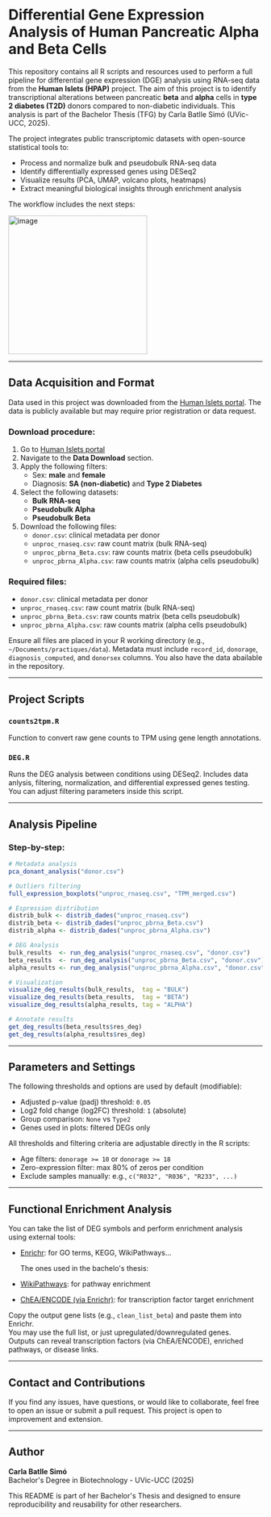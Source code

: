 
# Differential Gene Expression Analysis of Human Pancreatic Alpha and Beta Cells

This repository contains all R scripts and resources used to perform a full pipeline for differential gene expression (DGE) analysis using RNA-seq data from the **Human Islets (HPAP)** project. The aim of this project is to identify transcriptional alterations between pancreatic **beta** and **alpha** cells in **type 2 diabetes (T2D)** donors compared to non-diabetic individuals. This analysis is part of the Bachelor Thesis (TFG) by Carla Batlle Simó (UVic-UCC, 2025).

The project integrates public transcriptomic datasets with open-source statistical tools to:
- Process and normalize bulk and pseudobulk RNA-seq data
- Identify differentially expressed genes using DESeq2
- Visualize results (PCA, UMAP, volcano plots, heatmaps)
- Extract meaningful biological insights through enrichment analysis

The workflow includes the next steps:

<img width="275" alt="image" src="https://github.com/user-attachments/assets/f8eb346f-b741-4dd5-a8cc-0f75d9a52207" />

---

## Data Acquisition and Format

Data used in this project was downloaded from the [Human Islets portal](https://www.humanislets.com/#/). The data is publicly available but may require prior registration or data request.

### Download procedure:

1. Go to [Human Islets portal](https://www.humanislets.com/#/)
2. Navigate to the **Data Download** section.
3. Apply the following filters:
   - Sex: **male** and **female**
   - Diagnosis: **SA (non-diabetic)** and **Type 2 Diabetes**
4. Select the following datasets:
   - **Bulk RNA-seq**
   - **Pseudobulk Alpha**
   - **Pseudobulk Beta**
5. Download the following files:
   - `donor.csv`: clinical metadata per donor
   - `unproc_rnaseq.csv`: raw count matrix (bulk RNA-seq)
   - `unproc_pbrna_Beta.csv`: raw counts matrix (beta cells pseudobulk)
   - `unproc_pbrna_Alpha.csv`: raw counts matrix (alpha cells pseudobulk)

### Required files:
- `donor.csv`: clinical metadata per donor
- `unproc_rnaseq.csv`: raw count matrix (bulk RNA-seq)
- `unproc_pbrna_Beta.csv`: raw counts matrix (beta cells pseudobulk)
- `unproc_pbrna_Alpha.csv`: raw counts matrix (alpha cells pseudobulk)

Ensure all files are placed in your R working directory (e.g., `~/Documents/practiques/data`). Metadata must include `record_id`, `donorage`, `diagnosis_computed`, and `donorsex` columns. You also have the data abailable in the repository.

---

##  Project Scripts

### `counts2tpm.R`
Function to convert raw gene counts to TPM using gene length annotations.

### `DEG.R`
Runs the DEG analysis between conditions using DESeq2. Includes data anlysis, filtering, normalization, and differential expressed genes testing. You can adjust filtering parameters inside this script.

---

##  Analysis Pipeline

### Step-by-step:
```r
# Metadata analysis
pca_donant_analysis("donor.csv")

# Outliers filtering
full_expression_boxplots("unproc_rnaseq.csv", "TPM_merged.csv")

# Espression distribution
distrib_bulk <- distrib_dades("unproc_rnaseq.csv")
distrib_beta <- distrib_dades("unproc_pbrna_Beta.csv")
distrib_alpha <- distrib_dades("unproc_pbrna_Alpha.csv")

# DEG Analysis
bulk_results  <- run_deg_analysis("unproc_rnaseq.csv", "donor.csv")
beta_results  <- run_deg_analysis("unproc_pbrna_Beta.csv", "donor.csv")
alpha_results <- run_deg_analysis("unproc_pbrna_Alpha.csv", "donor.csv")

# Visualization
visualize_deg_results(bulk_results,  tag = "BULK")
visualize_deg_results(beta_results,  tag = "BETA")
visualize_deg_results(alpha_results, tag = "ALPHA")

# Annotate results
get_deg_results(beta_results$res_deg)
get_deg_results(alpha_results$res_deg)
```

---

##  Parameters and Settings
The following thresholds and options are used by default (modifiable):
- Adjusted p-value (padj) threshold: `0.05`
- Log2 fold change (log2FC) threshold: `1` (absolute)
- Group comparison: `None` vs `Type2`
- Genes used in plots: filtered DEGs only

All thresholds and filtering criteria are adjustable directly in the R scripts:
- Age filters: `donorage >= 10` or `donorage >= 18`
- Zero-expression filter: max 80% of zeros per condition
- Exclude samples manually: e.g., `c("R032", "R036", "R233", ...)`

---

## Functional Enrichment Analysis

You can take the list of DEG symbols and perform enrichment analysis using external tools:

- [Enrichr](https://maayanlab.cloud/Enrichr/): for GO terms, KEGG, WikiPathways...

  The ones used in the bachelo's thesis:
- [WikiPathways](https://www.wikipathways.org/): for pathway enrichment
- [ChEA/ENCODE (via Enrichr)](https://maayanlab.cloud/Enrichr/#libraries): for transcription factor target enrichment

Copy the output gene lists (e.g., `clean_list_beta`) and paste them into Enrichr.  
You may use the full list, or just upregulated/downregulated genes.  
Outputs can reveal transcription factors (via ChEA/ENCODE), enriched pathways, or disease links.

---

##  Contact and Contributions
If you find any issues, have questions, or would like to collaborate, feel free to open an issue or submit a pull request. This project is open to improvement and extension.

---

## Author
**Carla Batlle Simó**  
Bachelor's Degree in Biotechnology - UVic-UCC (2025)

This README is part of her Bachelor's Thesis and designed to ensure reproducibility and reusability for other researchers.
